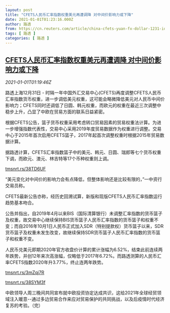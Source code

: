 ```yaml
---
layout: post
title: "CFETS人民币汇率指数权重美元再遭调降 对中间价影响力或下降"
date: 2021-01-01T01:23:16.000Z
author: 路透
from: https://cn.reuters.com/article/china-cfets-yuan-fx-dollar-1231-idCNKBS2961XK
tags: [ 路透 ]
categories: [ 路透 ]
---
```

<!--1609464196000-->
[CFETS人民币汇率指数权重美元再遭调降 对中间价影响力或下降](https://cn.reuters.com/article/china-cfets-yuan-fx-dollar-1231-idCNKBS2961XK)
------

<div>
<div><i>2021-01-01T01:19:46Z</i></div><p>路透上海12月31日 - 时隔一年中国外汇交易中心(CFETS)再度调整CFETS人民币汇率指数货币权重，进一步调低美元权重，这可能会略微降低美元对人民币中间价影响力；CFETS同时还调低了日圆、韩元权重，而欧元的权重在最近三次调整中稳步上升，凸显了中欧在贸易方面的联系日益紧密。</p><p>根据CFETS公告，篮子货币权重采用考虑转口贸易因素的贸易权重法计算。为进一步增强指数代表性，交易中心采用2019年度贸易数据作为权重进行调整。交易中心于2015年首次启用CFETS篮子，2017年起首次调整权重时根据2015年贸易数据计算。</p><p>据路透计算，CFETS汇率指数篮子中的美元、韩元、日圆、瑞郎等七个货币权重下调，而欧元、澳元、林吉特等17个币种权重则上调。</p><p><a href="https://tmsnrt.rs/38TD6UF">tmsnrt.rs/38TD6UF</a></p><p>“美元变化对中间价的影响力会有点降低，但整体影响还是比较有限的，”一中资行交易员称。</p><p>CFETS最新公告亦称，经历史回溯试算，新版和现版CFETS人民币汇率指数运行趋势基本吻合。</p><p>公告并指出，自2019年4月以来BIS（国际清算银行）未调整汇率指数的货币篮子及权重，故交易中心继续保持BIS货币篮子人民币汇率指数的货币篮子和权重不变；而自2016年10月1日人民币正式加入SDR（特别提款权）货币篮子以来，SDR货币篮子及权重未发生改变，故继续保持SDR货币篮子人民币汇率指数的货币篮子和权重不变。</p><p>人民币兑美元即期2020年官方收盘价计算的累计涨幅为6.52%，结束此前连续两年跌势，并创12年来次高涨幅，仅略低于2017年6.72%。而路透测算的人民币汇率CFETS指数2020年升3.77%，终止连两年跌势。</p><p><a href="https://tmsnrt.rs/3mZqj7R">tmsnrt.rs/3mZqj7R</a></p><p><a href="https://tmsnrt.rs/38SYM3f">tmsnrt.rs/38SYM3f</a></p><p>中欧领导人周三晚间共同宣布就中欧投资协定达成共识，这给2021年全球经贸领域注入暖意--通过多边贸易合作来应对贸易保护的共同挑战，以及后疫情时代经济复苏的考验。（完）</p>
</div>
